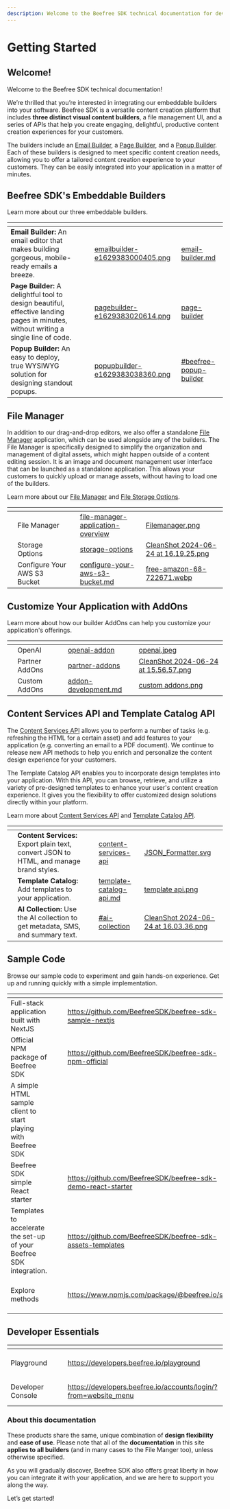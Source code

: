 ```yaml
---
description: Welcome to the Beefree SDK technical documentation for developers!
---
```


# Getting Started

## Welcome! <a href="#welcome" id="welcome"></a>

Welcome to the Beefree SDK technical documentation!

We’re thrilled that you’re interested in integrating our embeddable builders into your software. Beefree SDK is a versatile content creation platform that includes **three distinct visual content builders**, a file management UI, and a series of APIs that help you create engaging, delightful, productive content creation experiences for your customers.

The builders include an [Email Builder](email-builder.md), a [Page Builder](page-builder/), and a [Popup Builder](popup-builder/). Each of these builders is designed to meet specific content creation needs, allowing you to offer a tailored content creation experience to your customers. They can be easily integrated into your application in a matter of minutes.

## Beefree SDK's Embeddable Builders <a href="#welcome" id="welcome"></a>

Learn more about our three embeddable builders.

<table data-view="cards"><thead><tr><th></th><th></th><th></th><th data-hidden data-card-cover data-type="files"></th><th data-hidden data-card-target data-type="content-ref"></th></tr></thead><tbody><tr><td><strong>Email Builder:</strong> An email editor that makes building gorgeous, mobile-ready emails a breeze.</td><td></td><td></td><td><a href=".gitbook/assets/emailbuilder-e1629383000405.png">emailbuilder-e1629383000405.png</a></td><td><a href="email-builder.md">email-builder.md</a></td></tr><tr><td><strong>Page Builder:</strong> A delightful tool to design beautiful, effective landing pages in minutes, without writing a single line of code.</td><td></td><td></td><td><a href=".gitbook/assets/pagebuilder-e1629383020614.png">pagebuilder-e1629383020614.png</a></td><td><a href="page-builder/">page-builder</a></td></tr><tr><td><strong>Popup Builder:</strong> An easy to deploy, true WYSIWYG solution for designing standout popups.</td><td></td><td></td><td><a href=".gitbook/assets/popupbuilder-e1629383038360.png">popupbuilder-e1629383038360.png</a></td><td><a href="./#beefree-popup-builder">#beefree-popup-builder</a></td></tr></tbody></table>

## File Manager

In addition to our drag-and-drop editors, we also offer a standalone [File Manager](file-manager-application-overview/) application, which can be used alongside any of the builders. The File Manager is specifically designed to simplify the organization and management of digital assets, which might happen outside of a content editing session. It is an image and document management user interface that can be launched as a standalone application. This allows your customers to quickly upload or manage assets, without having to load one of the builders.

Learn more about our [File Manager](file-manager-application-overview/) and [File Storage Options](server-side-options/storage-options/).

<table data-view="cards"><thead><tr><th></th><th></th><th></th><th data-hidden data-card-target data-type="content-ref"></th><th data-hidden data-card-cover data-type="files"></th></tr></thead><tbody><tr><td></td><td>File Manager</td><td></td><td><a href="file-manager-application-overview/">file-manager-application-overview</a></td><td><a href=".gitbook/assets/Filemanager.png">Filemanager.png</a></td></tr><tr><td></td><td>Storage Options</td><td></td><td><a href="server-side-options/storage-options/">storage-options</a></td><td><a href=".gitbook/assets/CleanShot 2024-06-24 at 16.19.25.png">CleanShot 2024-06-24 at 16.19.25.png</a></td></tr><tr><td></td><td>Configure Your AWS S3 Bucket</td><td></td><td><a href="server-side-options/storage-options/configure-your-aws-s3-bucket.md">configure-your-aws-s3-bucket.md</a></td><td><a href=".gitbook/assets/free-amazon-68-722671.webp">free-amazon-68-722671.webp</a></td></tr></tbody></table>

## Customize Your Application with AddOns <a href="#welcome" id="welcome"></a>

Learn more about how our builder AddOns can help you customize your application's offerings.

<table data-view="cards"><thead><tr><th></th><th></th><th></th><th data-hidden data-card-target data-type="content-ref"></th><th data-hidden data-card-cover data-type="files"></th></tr></thead><tbody><tr><td></td><td>OpenAI</td><td></td><td><a href="addons/partner-addons/openai-addon/">openai-addon</a></td><td><a href=".gitbook/assets/openai.jpeg">openai.jpeg</a></td></tr><tr><td></td><td>Partner AddOns</td><td></td><td><a href="addons/partner-addons/">partner-addons</a></td><td><a href=".gitbook/assets/CleanShot 2024-06-24 at 15.56.57.png">CleanShot 2024-06-24 at 15.56.57.png</a></td></tr><tr><td></td><td>Custom AddOns</td><td></td><td><a href="addons/custom-addons/addon-development.md">addon-development.md</a></td><td><a href=".gitbook/assets/custom addons.png">custom addons.png</a></td></tr></tbody></table>

## Content Services API and Template Catalog API <a href="#welcome" id="welcome"></a>

The [Content Services API](content-services-api/) allows you to perform a number of tasks (e.g. refreshing the HTML for a certain asset) and add features to your application (e.g. converting an email to a PDF document). We continue to release new API methods to help you enrich and personalize the content design experience for your customers.

The Template Catalog API enables you to incorporate design templates into your application. With this API, you can browse, retrieve, and utilize a variety of pre-designed templates to enhance your user's content creation experience. It gives you the flexibility to offer customized design solutions directly within your platform.

Learn more about [Content Services API](content-services-api/) and [Template Catalog API](template-catalog-api.md).

<table data-view="cards" data-full-width="false"><thead><tr><th></th><th></th><th></th><th data-hidden data-card-target data-type="content-ref"></th><th data-hidden data-card-cover data-type="files"></th></tr></thead><tbody><tr><td></td><td><strong>Content Services:</strong> Export plain text, convert JSON to HTML, and manage brand styles.</td><td></td><td><a href="content-services-api/">content-services-api</a></td><td><a href=".gitbook/assets/JSON_Formatter.svg">JSON_Formatter.svg</a></td></tr><tr><td></td><td><strong>Template Catalog:</strong> Add templates to your application.</td><td></td><td><a href="template-catalog-api.md">template-catalog-api.md</a></td><td><a href=".gitbook/assets/template api.png">template api.png</a></td></tr><tr><td></td><td><strong>AI Collection:</strong> Use the AI collection to get metadata, SMS, and summary text.</td><td></td><td><a href="content-services-api/content-services-api-reference.md#ai-collection">#ai-collection</a></td><td><a href=".gitbook/assets/CleanShot 2024-06-24 at 16.03.36.png">CleanShot 2024-06-24 at 16.03.36.png</a></td></tr></tbody></table>

## Sample Code <a href="#about-this-documentation" id="about-this-documentation"></a>

Browse our sample code to experiment and gain hands-on experience. Get up and running quickly with a simple implementation.

<table data-view="cards"><thead><tr><th></th><th></th><th></th><th data-hidden data-card-target data-type="content-ref"></th><th data-hidden data-card-cover data-type="files"></th></tr></thead><tbody><tr><td>Full-stack application built with NextJS</td><td></td><td></td><td><a href="https://github.com/BeefreeSDK/beefree-sdk-sample-nextjs">https://github.com/BeefreeSDK/beefree-sdk-sample-nextjs</a></td><td><a href=".gitbook/assets/Nextjs-logo.svg">Nextjs-logo.svg</a></td></tr><tr><td>Official NPM package of Beefree SDK</td><td></td><td></td><td><a href="https://github.com/BeefreeSDK/beefree-sdk-npm-official">https://github.com/BeefreeSDK/beefree-sdk-npm-official</a></td><td><a href=".gitbook/assets/npm.png">npm.png</a></td></tr><tr><td>A simple HTML sample client to start playing with Beefree SDK</td><td></td><td></td><td></td><td><a href=".gitbook/assets/code.png">code.png</a></td></tr><tr><td>Beefree SDK simple React starter</td><td></td><td></td><td><a href="https://github.com/BeefreeSDK/beefree-sdk-demo-react-starter">https://github.com/BeefreeSDK/beefree-sdk-demo-react-starter</a></td><td><a href=".gitbook/assets/react.png">react.png</a></td></tr><tr><td>Templates to accelerate the set-up of your Beefree SDK integration.</td><td></td><td></td><td><a href="https://github.com/BeefreeSDK/beefree-sdk-assets-templates">https://github.com/BeefreeSDK/beefree-sdk-assets-templates</a></td><td><a href=".gitbook/assets/CleanShot 2024-06-24 at 16.11.22.png">CleanShot 2024-06-24 at 16.11.22.png</a></td></tr><tr><td>Explore methods</td><td></td><td></td><td><a href="https://www.npmjs.com/package/@beefree.io/sdk">https://www.npmjs.com/package/@beefree.io/sdk</a></td><td><a href=".gitbook/assets/CleanShot 2024-06-24 at 16.12.37.png">CleanShot 2024-06-24 at 16.12.37.png</a></td></tr></tbody></table>

## Developer Essentials <a href="#about-this-documentation" id="about-this-documentation"></a>

<table data-card-size="large" data-view="cards"><thead><tr><th></th><th></th><th></th><th data-hidden data-card-target data-type="content-ref"></th><th data-hidden data-card-cover data-type="files"></th></tr></thead><tbody><tr><td>Playground</td><td></td><td></td><td><a href="https://developers.beefree.io/playground">https://developers.beefree.io/playground</a></td><td><a href=".gitbook/assets/CleanShot 2024-06-24 at 16.05.20.png">CleanShot 2024-06-24 at 16.05.20.png</a></td></tr><tr><td>Developer Console</td><td></td><td></td><td><a href="https://developers.beefree.io/accounts/login/?from=website_menu">https://developers.beefree.io/accounts/login/?from=website_menu</a></td><td><a href=".gitbook/assets/CleanShot 2024-06-24 at 16.04.38@2x.png">CleanShot 2024-06-24 at 16.04.38@2x.png</a></td></tr></tbody></table>

### About this documentation <a href="#about-this-documentation" id="about-this-documentation"></a>

These products share the same, unique combination of **design flexibility** and **ease of use**. Please note that all of the **documentation** in this site **applies to all builders** (and in many cases to the File Manger too), unless otherwise specified.

As you will gradually discover, Beefree SDK also offers great liberty in how you can integrate it with your application, and we are here to support you along the way.

Let’s get started!
